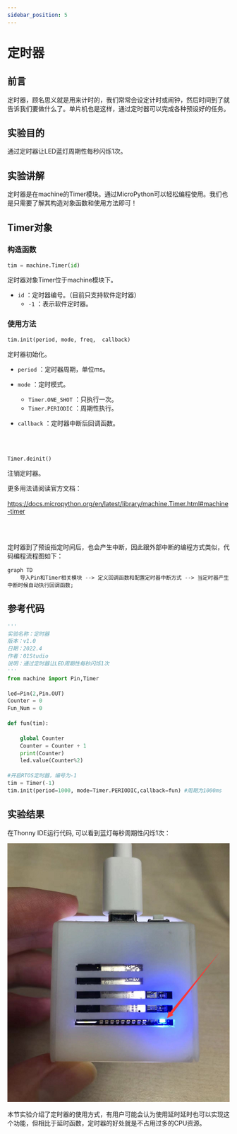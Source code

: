 ```yaml
---
sidebar_position: 5
---
```


# 定时器

## 前言
定时器，顾名思义就是用来计时的，我们常常会设定计时或闹钟，然后时间到了就告诉我们要做什么了。单片机也是这样，通过定时器可以完成各种预设好的任务。

## 实验目的
通过定时器让LED蓝灯周期性每秒闪烁1次。

## 实验讲解

定时器是在machine的Timer模块。通过MicroPython可以轻松编程使用。我们也是只需要了解其构造对象函数和使用方法即可！

## Timer对象

### 构造函数
```python
tim = machine.Timer(id)
```
定时器对象Timer位于machine模块下。

- `id` ：定时器编号。（目前只支持软件定时器）
    - `-1` ：表示软件定时器。

### 使用方法
```python
tim.init(period, mode, freq,  callback)
```
定时器初始化。
- `period` ：定时器周期，单位ms。

- `mode` ：定时模式。
    - `Timer.ONE_SHOT` ：只执行一次。 
    - `Timer.PERIODIC` ：周期性执行。  

- `callback` ：定时器中断后回调函数。

<br></br>

```python
Timer.deinit()
```
注销定时器。

更多用法请阅读官方文档：<br></br>
https://docs.micropython.org/en/latest/library/machine.Timer.html#machine-timer

<br></br>

定时器到了预设指定时间后，也会产生中断，因此跟外部中断的编程方式类似，代码编程流程图如下：


```mermaid
graph TD
    导入Pin和Timer相关模块 --> 定义回调函数和配置定时器中断方式 --> 当定时器产生中断时候自动执行回调函数;
```

## 参考代码

```python
'''
实验名称：定时器
版本：v1.0
日期：2022.4
作者：01Studio
说明：通过定时器让LED周期性每秒闪烁1次
'''
from machine import Pin,Timer

led=Pin(2,Pin.OUT)
Counter = 0
Fun_Num = 0

def fun(tim):

    global Counter
    Counter = Counter + 1
    print(Counter)
    led.value(Counter%2)

#开启RTOS定时器，编号为-1
tim = Timer(-1)
tim.init(period=1000, mode=Timer.PERIODIC,callback=fun) #周期为1000ms

```

## 实验结果

在Thonny IDE运行代码, 可以看到蓝灯每秒周期性闪烁1次：

![timer1](./img/timer/timer1.png)

本节实验介绍了定时器的使用方式，有用户可能会认为使用延时延时也可以实现这个功能，但相比于延时函数，定时器的好处就是不占用过多的CPU资源。